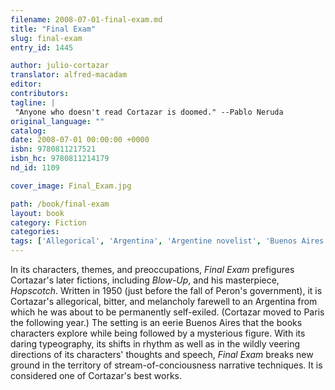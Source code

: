 ```yaml
---
filename: 2008-07-01-final-exam.md
title: "Final Exam"
slug: final-exam
entry_id: 1445

author: julio-cortazar
translator: alfred-macadam
editor: 
contributors: 
tagline: |
 "Anyone who doesn't read Cortazar is doomed." --Pablo Neruda
original_language: ""
catalog: 
date: 2008-07-01 00:00:00 +0000 
isbn: 9780811217521
isbn_hc: 9780811214179
nd_id: 1109

cover_image: Final_Exam.jpg

path: /book/final-exam
layout: book
category: Fiction
categories: 
tags: ['Allegorical', 'Argentina', 'Argentine novelist', 'Buenos Aires', 'Eerie', 'Latin America', 'Melancholic', 'Mystery', 'Spanish', 'Stream-of-consciousness']
---
```

In its characters, themes, and preoccupations, *Final Exam* prefigures Cortazar's later fictions, including *Blow-Up*, and his masterpiece, *Hopscotch*. Written in 1950 (just before the fall of Peron's government), it is Cortazar's allegorical, bitter, and melancholy farewell to an Argentina from which he was about to be permanently self-exiled. (Cortazar moved to Paris the following year.) The setting is an eerie Buenos Aires that the books characters explore while being followed by a mysterious figure. With its daring typeography, its shifts in rhythm as well as in the wildly veering directions of its characters' thoughts and speech, *Final Exam* breaks new ground in the territory of stream-of-conciousness narrative techniques. It is considered one of Cortazar's best works.





